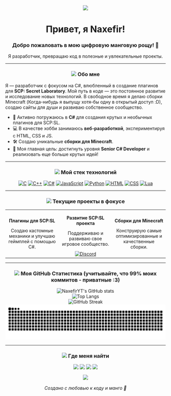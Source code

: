 <div id="header" align="center">
  <img src="https://cdn.discordapp.com/attachments/1282328290215985175/1390776705391792250/naxefir_country_final.gif?ex=68697d3d&is=68682bbd&hm=fd7714153357d4fc142288574cb26ce1e71af1abcc19ab66828ea3d24997fcff&" width="200"/>
  <h1 align="center">
    Привет, я Naxefir!
  </h1>
  <h3 align="center">Добро пожаловать в мою цифровую манговую рощу! 🥭</h3>
  <p align="center">Я разработчик, превращаю код в полезные и увлекательные проекты.</p>
</div>

---

### <p align="center"><strong><img src="https://em-content.zobj.net/source/animated-noto-color-emoji/356/seedling_1f331.gif" width="30"/> Обо мне</strong></p>

Я — разработчик с фокусом на C#, влюбленный в создание плагинов для **SCP: Secret Laboratory**. Мой путь в коде — это постоянное развитие и исследование новых технологий. В свободное время я делаю cборки Minecraft (Когда-нибудь я выпущу хотя-бы одну в открытый доступ :D), создаю сайты для души и развиваю собственное сообщество.

-   🧠 Активно погружаюсь в **C#** для создания крутых и необычных плагинов для SCP:SL.
-   💻 В качестве хобби занимаюсь **веб-разработкой**, экспериментируя с HTML, CSS и JS.
-   🛠️ Создаю уникальные **сборки для Minecraft**.
-   🎯 Моя главная цель: достигнуть уровня **Senior C# Developer** и реализовать еще больше крутых идей!

---

### <p align="center"><strong><img src="https://em-content.zobj.net/source/animated-noto-color-emoji/356/toolbox_1f9f0.gif" width="30"/> Мой стек технологий</strong></p>

<p align="center">
  <a href="https://skillicons.dev/icons?i=c"><img src="https://skillicons.dev/icons?i=c&theme=light" alt="C"/></a>
  <a href="https://skillicons.dev/icons?i=cpp"><img src="https://skillicons.dev/icons?i=cpp&theme=light" alt="C++"/></a>
  <a href="https://skillicons.dev/icons?i=cs"><img src="https://skillicons.dev/icons?i=cs&theme=light" alt="C#"/></a>
  <a href="https://skillicons.dev/icons?i=js"><img src="https://skillicons.dev/icons?i=js&theme=light" alt="JavaScript"/></a>
  <a href="https://skillicons.dev/icons?i=py"><img src="https://skillicons.dev/icons?i=py&theme=light" alt="Python"/></a>
  <a href="https://skillicons.dev/icons?i=html"><img src="https://skillicons.dev/icons?i=html&theme=light" alt="HTML"/></a>
  <a href="https://skillicons.dev/icons?i=css"><img src="https://skillicons.dev/icons?i=css&theme=light" alt="CSS"/></a>
  <a href="https://skillicons.dev/icons?i=lua"><img src="https://skillicons.dev/icons?i=lua&theme=light" alt="Lua"/></a>
</p>

---

### <p align="center"><strong><img src="https://em-content.zobj.net/source/animated-noto-color-emoji/356/rocket_1f680.gif" width="30"/> Текущие проекты в фокусе</strong></p>

<table align="center" width="100%">
  <tr align="center">
    <td width="33%">
      <p align="center"><strong>Плагины для SCP:SL</strong></p>
      <p align="center">Создаю кастомные механики и улучшаю геймплей с помощью C#.</p>
    </td>
    <td width="33%">
      <p align="center"><strong>Развитие SCP:SL проекта</strong></p>
      <p align="center">Поддерживаю и развиваю свое игровое сообщество.</p>
      <a href="https://discord.gg/3m2BtRsuUB"><img src="https://img.shields.io/badge/Discord-Присоединяйся-7289DA?style=for-the-badge&logo=discord&logoColor=white" alt="Discord"/></a>
    </td>
    <td width="33%">
      <p align="center"><strong>Сборки для Minecraft</strong></p>
      <p align="center">Конструирую самые оптимизированные и качественные сборки.</p>
    </td>
  </tr>
</table>

---

### <p align="center"><strong><img src="https://em-content.zobj.net/source/animated-noto-color-emoji/356/chart_increasing_1f4c8.gif" width="30"/> Моя GitHub Статистика (учитывайте, что 99% моих коммитов - приватные :3)</strong></p>

<div align="center">
  <img src="https://github-readme-stats.vercel.app/api?username=NaxefirYT&show_icons=true&theme=material-palenight&icon_color=ff8c00&text_color=ffffff&bg_color=151515&border_color=ff8c00&border_radius=10" alt="NaxefirYT's GitHub stats" />
  <br/>
  <img src="https://github-readme-stats.vercel.app/api/top-langs/?username=NaxefirYT&layout=compact&theme=material-palenight&langs_count=6&icon_color=ff8c00&text_color=ffffff&bg_color=151515&border_color=ff8c00&border_radius=10" alt="Top Langs" />
</div>

<div align="center">
  <img src="https://github-readme-streak-stats.herokuapp.com/?user=NaxefirYT&theme=dark&border=ff8c00&background=151515&stroke=ff8c00&ring=ff8c00&fire=ff8c00&currStreakNum=ffffff&sideNums=ffffff&sideLabels=ffffff&dates=ffffff" alt="GitHub Streak" />
</div>

<div align="center">
  <img src="https://github.com/NaxefirYT/NaxefirYT/blob/output/github-contribution-grid-snake.svg" alt="snake" />
</div>

---

### <p align="center"><strong><img src="https://em-content.zobj.net/source/animated-noto-color-emoji/356/headphone_1f3a7.gif" width="30"/> Где меня найти</strong></p>

<p align="center">
  <a href="https://discordapp.com/users/Naxefir"><img src="https://img.shields.io/badge/Discord-%40Naxefir-FF9900?style=for-the-badge&logo=discord&logoColor=white" /></a>
  <a href="https://t.me/NaxefirMango"><img src="https://img.shields.io/badge/Telegram-NaxefirMango-FF9900?style=for-the-badge&logo=telegram&logoColor=white" /></a>
  <a href="https://www.youtube.com/@NaxefirYT"><img src="https://img.shields.io/badge/YouTube-Naxefir-FF9900?style=for-the-badge&logo=youtube&logoColor=white" /></a>
  <a href="https://www.twitch.tv/naxefiryt"><img src="https://img.shields.io/badge/Twitch-Стримы-FF9900?style=for-the-badge&logo=twitch&logoColor=white" /></a>
</p>

<div id="footer" align="center">
  <img src="https://media.discordapp.net/attachments/1282328290215985175/1390776339497484431/image.png?ex=68697ce6&is=68682b66&hm=3b5b4542b4f34d7a197b57393a6f8bf267f8f7e3deeb30828b4cdbaa077d2b64&=&format=webp&quality=lossless&width=966&height=968" width="400"/>
  <p><em>Создано с любовью к коду и манго 🧡</em></p>
</div>
